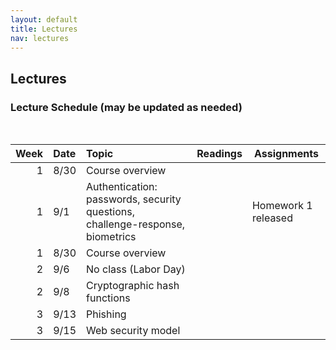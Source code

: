 ```yaml
---
layout: default
title: Lectures
nav: lectures
---
```


## Lectures

<h3 id="toc_2">Lecture Schedule (may be updated as needed)</h3>
<br>
<table>
<thead>
<tr>
<th align="right">Week</th>
<th align="left">Date</th>
<th align="left">Topic</th>
<th>Readings</th>
<th>Assignments</th>
</tr>
</thead>
<tbody>
  
<tr>
<td align="right">1</td>
<td align="left">8/30</td>
<td align="left">Course overview</td>
<!-- <td><a href="{{ site.url }}/lectures/intro.pdf">slides</a></td> -->
<td></td>
</tr>

<tr>
<td align="right">1</td>
<td align="left">9/1</td>
<td align="left">Authentication: passwords, security questions, challenge-response, biometrics</td>
<td></td>
<td>Homework 1 released</td>
</tr>

  <tr>
<td align="right">1</td>
<td align="left">8/30</td>
<td align="left">Course overview</td>
<!-- <td><a href="{{ site.url }}/lectures/intro.pdf">slides</a></td> -->
<td></td>
</tr>

<tr>
<td align="right">2</td>
<td align="left">9/6</td>
<td align="left">No class (Labor Day)</td>
<td></td>
<td></td>
</tr>
  
<tr>
<td align="right">2</td>
<td align="left">9/8</td>
<td align="left">Cryptographic hash functions</td>
<td></td>
<td></td>
</tr>
  
<tr>
<td align="right">3</td>
<td align="left">9/13</td>
<td align="left">Phishing</td>
<td></td>
<td></td>
</tr>
  
<tr>
<td align="right">3</td>
<td align="left">9/15</td>
<td align="left">Web security model</td>
<td></td>
<td></td>
</tr>

</tbody>
</table>
